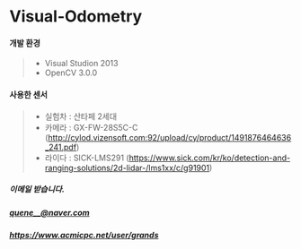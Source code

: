 # Visual-Odometry
#### 개발 환경

> * Visual Studion 2013
> * OpenCV 3.0.0

#### 사용한 센서 
> * 실험차 : 산타페 2세대
> * 카메라 : GX-FW-28S5C-C (http://cylod.vizensoft.com:92/upload/cy/product/1491876464636_241.pdf)
> * 라이다 : SICK-LMS291 (https://www.sick.com/kr/ko/detection-and-ranging-solutions/2d-lidar-/lms1xx/c/g91901)

##### 이메일 받습니다.
##### quene__@naver.com
##### https://www.acmicpc.net/user/grands 